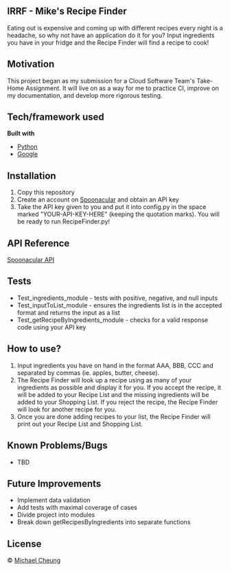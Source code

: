 ## IRRF - Mike's Recipe Finder
Eating out is expensive and coming up with different recipes every night is a headache, so why not have an application do it for you?
Input ingredients you have in your fridge and the Recipe Finder will find a recipe to cook!

## Motivation
This project began as my submission for a Cloud Software Team's Take-Home Assignment. It will live on as a way for me to practice CI, improve on my documentation, and develop more rigorous testing.

## Tech/framework used
<b>Built with</b>
- [Python](https://www.python.org/)
- [Google](https://www.google.com/)

## Installation
1. Copy this repository
2. Create an account on [Spoonacular](https://spoonacular.com/food-api) and obtain an API key
3. Take the API key given to you and put it into config.py in the space marked "YOUR-API-KEY-HERE" (keeping the quotation marks).
You will be ready to run RecipeFinder.py!

## API Reference
[Spoonacular API](https://spoonacular.com/food-api/docs/)

## Tests
- Test_ingredients_module - tests with positive, negative, and null inputs
- Test_inputToList_module - ensures the ingredients list is in the accepted format and returns the input as a list
- Test_getRecipeByIngredients_module - checks for a valid response code using your API key

## How to use?
1. Input ingredients you have on hand in the format AAA, BBB, CCC and separated by commas (ie. apples, butter, cheese).
2. The Recipe Finder will look up a recipe using as many of your ingredients as possible and display it for you. If you accept the recipe, it will be added to your Recipe List and the missing ingredients will be added to your Shopping List. If you reject the recipe, the Recipe Finder will look for another recipe for you.
3. Once you are done adding recipes to your list, the Recipe Finder will print out your Recipe List and Shopping List.

## Known Problems/Bugs
- TBD

## Future Improvements
- Implement data validation
- Add tests with maximal coverage of cases
- Divide project into modules
- Break down getRecipesByIngredients into separate functions

## License
© [Michael Cheung](https://www.tmikec.com)
